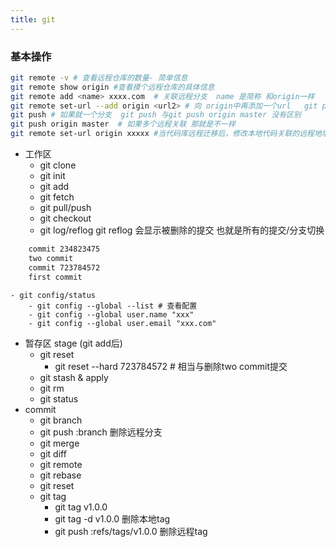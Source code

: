 ```yaml
---
title: git
---
```

### 基本操作
```bash 
git remote -v # 查看远程仓库的数量- 简单信息
git remote show origin #查看摸个远程仓库的具体信息
git remote add <name> xxxx.com  # 关联远程分支  name 是简称 和origin一样 
git remote set-url --add origin <url2> # 向 origin中再添加一个url   git push 操作就会同时push至多个远程
git push # 如果就一个分支  git push 与git push origin master 没有区别
git push origin master  # 如果多个远程关联 那就是不一样
git remote set-url origin xxxxx #当代码库远程迁移后，修改本地代码关联的远程地址
```

- 工作区
    - git clone
    - git init
    - git add 
    - git fetch 
    - git pull/push
    - git checkout
    - git log/reflog  git reflog 会显示被删除的提交 也就是所有的提交/分支切换
```bash
    commit 234823475
    two commit 
    commit 723784572
    first commit
```
    - git config/status 
        - git config --global --list # 查看配置
        - git config --global user.name "xxx"
        - git config --global user.email "xxx.com"

- 暂存区 stage (git add后)
    - git reset 
        - git reset --hard 723784572   # 相当与删除two commit提交
    - git stash & apply
    - git rm 
    - git status 
- commit 
    - git branch 
    - git push :branch  删除远程分支
    - git merge 
    - git diff 
    - git remote 
    - git rebase 
    - git reset 
    - git tag
        - git tag v1.0.0
        - git tag -d v1.0.0  删除本地tag
        - git push :refs/tags/v1.0.0  删除远程tag